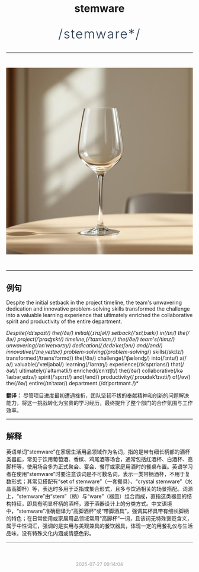 <div align="center">

# stemware

<div style="margin: 30px 0;">
<h1 style="font-size: 2.5em; font-weight: 300; letter-spacing: 2px; margin: 0; color: #2c3e50;">
/stemware*/
</h1>
</div>

</div>

---

<div align="center" style="margin: 40px 0;">

![stemware](images/stemware.png)

</div>

---

## 例句

Despite the initial setback in the project timeline, the team's unwavering dedication and innovative problem-solving skills transformed the challenge into a valuable learning experience that ultimately enriched the collaborative spirit and productivity of the entire department.

*Despite(/dɪˈspaɪt/) the(/ðə/) initial(/ˌɪˈnɪʃəl/) setback(/ˈsɛtˌbæk/) in(/ɪn/) the(/ðə/) project(/ˈprɑʤɛkt/) timeline,(/ˈtaɪmlaɪn,/) the(/ðə/) team's(/timz/) unwavering(/ənˈweɪvərɪŋ/) dedication(/ˌdɛdəˈkeɪʃən/) and(/ənd/) innovative(/ˈɪnəˌveɪtɪv/) problem-solving(/problem-solving*/) skills(/skɪlz/) transformed(/trænsˈfɔrmd/) the(/ðə/) challenge(/ˈʧælənʤ/) into(/ˈɪntu/) a(/ə/) valuable(/ˈvæljəbəl/) learning(/ˈlərnɪŋ/) experience(/ɪkˈspɪriəns/) that(/ðət/) ultimately(/ˈəltəmətli/) enriched(/ɛnˈrɪʧt/) the(/ðə/) collaborative(/kəˈlæbərˌeɪtɪv/) spirit(/ˈspɪrɪt/) and(/ənd/) productivity(/ˌproʊdəkˈtɪvɪti/) of(/əv/) the(/ðə/) entire(/ɪnˈtaɪər/) department.(/dɪˈpɑrtmənt./)*

**翻译：** 尽管项目进度最初遭遇挫折，团队坚韧不拔的奉献精神和创新的问题解决能力，将这一挑战转化为宝贵的学习经历，最终提升了整个部门的合作氛围与工作效率。

---

## 解释

英语单词“stemware”在家居生活用品领域作为名词，指的是带有细长柄部的酒杯类器皿，常见于饮用葡萄酒、香槟、鸡尾酒等场合，通常包括红酒杯、白酒杯、高脚杯等，使用场合多为正式聚会、宴会、餐厅或家庭用酒时的餐桌布置。英语学习者在使用“stemware”时要注意该词是不可数名词，表示一类带柄酒杯，不用于复数形式；其常见搭配有“set of stemware”（一套餐具）、“crystal stemware”（水晶高脚杯）等，表达时多用于泛指或集合形式，且多与饮酒相关的场景搭配。词源上，“stemware”由“stem”（柄）与“ware”（器皿）组合而成，直指这类器皿的结构特征，即具有明显杯柄的酒杯，源于酒器设计上的分类方式。中文语境中，“stemware”准确翻译为“高脚酒杯”或“带脚酒具”，强调其杯具带有细长脚柄的特色；在日常使用或家居用品领域常用“高脚杯”一词，且该词无特殊褒贬含义，属于中性词汇，强调的是实用与美观兼具的餐饮器具，体现一定的用餐礼仪与生活品味，没有特殊文化内涵或情感色彩。


---

<div align="center" style="margin-top: 50px;">
<small style="color: #999; font-size: 0.9em;">2025-07-27 09:14:04</small>
</div>
